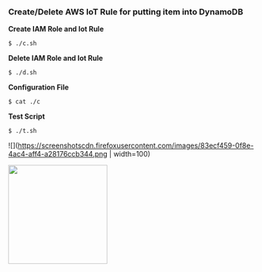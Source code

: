 ### Create/Delete AWS IoT Rule for putting item into DynamoDB

**Create IAM Role and Iot Rule**
```
$ ./c.sh
```
**Delete IAM Role and Iot Rule**
```
$ ./d.sh
```
**Configuration File**
```
$ cat ./c
```
**Test Script**
```
$ ./t.sh
```
![](https://screenshotscdn.firefoxusercontent.com/images/83ecf459-0f8e-4ac4-aff4-a28176ccb344.png | width=100)

<img src="https://camo.githubusercontent.com/..." data-canonical-src="https://screenshotscdn.firefoxusercontent.com/images/83ecf459-0f8e-4ac4-aff4-a28176ccb344.png" width="200" />

